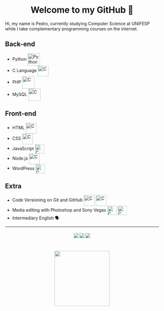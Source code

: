 <h1 align="center"> Welcome to my GitHub 👋 </h1>

Hi, my name is Pedro, currently studying Computer Science at UNIFESP while I take complementary programming courses on the internet.

<h2>Back-end</h2>

* Python <img align="center" alt="Python" height="40" width="40" src="https://cdn.jsdelivr.net/gh/devicons/devicon/icons/python/python-original.svg">
* C Language <img align="center" alt="C" height="35" width="35" src="https://cdn.jsdelivr.net/gh/devicons/devicon/icons/c/c-original.svg">
* PHP <img align="center" alt="C" height="40" width="40" src="https://cdn.jsdelivr.net/gh/devicons/devicon/icons/php/php-plain.svg">
* MySQL <img align="center" alt="C" height="40" width="40" src="https://cdn.jsdelivr.net/gh/devicons/devicon/icons/mysql/mysql-original.svg">
  
<h2>Front-end</h2>

* HTML <img align="center" alt="C" height="35" width="35" src="https://cdn.jsdelivr.net/gh/devicons/devicon/icons/html5/html5-original.svg">
* CSS <img align="center" alt="C" height="35" width="35" src="https://cdn.jsdelivr.net/gh/devicons/devicon/icons/css3/css3-original.svg">
* JavaScript <img align="center" alt="C" height="30" width="30" src="https://cdn.jsdelivr.net/gh/devicons/devicon/icons/javascript/javascript-original.svg">
* Node.js <img align="center" alt="C" height="35" width="35" src="https://cdn.jsdelivr.net/gh/devicons/devicon/icons/nodejs/nodejs-original.svg">
* WordPress <img align="center" alt="C" height="30" width="30" src="https://cdn.jsdelivr.net/gh/devicons/devicon/icons/wordpress/wordpress-plain.svg">

<h2>Extra</h2>

* Code Versioning on Git and GitHub <img align="center" alt="C" height="35" width="35" src="https://cdn.jsdelivr.net/gh/devicons/devicon/icons/git/git-original.svg"> <img align="center" alt="C" height="35" width="35" src="https://cdn.jsdelivr.net/gh/devicons/devicon/icons/github/github-original.svg"> 
* Media editing with Photoshop and Sony Vegas <img align="center" alt="C" height="30" width="30" src="https://cdn.jsdelivr.net/gh/devicons/devicon/icons/photoshop/photoshop-plain.svg">  <img align="center" alt="C" height="30" width="30" src="https://upload.wikimedia.org/wikipedia/commons/3/39/Vegas_Pro_15.0.png"> 
* Intermediary English 🗣

---

<h4 align="center">
  <a href="https://www.linkedin.com/in/pedro-henrique-cometti-lelis-b84bb3214/" target="_blank"><img src="https://img.shields.io/badge/-LinkedIn-%230077B5?style=for-the-badge&logo=linkedin&logoColor=white" target="_blank"></a> 
  <a href="https://www.instagram.com/pedrohcometti/" target="_blank"><img src="https://img.shields.io/badge/-Instagram-%23E4405F?style=for-the-badge&logo=instagram&logoColor=white" target="_blank"></a>
  <a href="https://www.facebook.com/pedrohclelis/" target="_blank"><img src="https://img.shields.io/badge/-Facebook-%2324479c?style=for-the-badge&logo=facebook&logoColor=white" target="_blank"></a>

#
 
<div align="center">
  <a href="https://github.com/pedrohclelis">
  <img height="180em" src="https://github-readme-stats.vercel.app/api/top-langs/?username=pedrohclelis&layout=compact&langs_count=7&theme=vue-dark"/>
</div>
